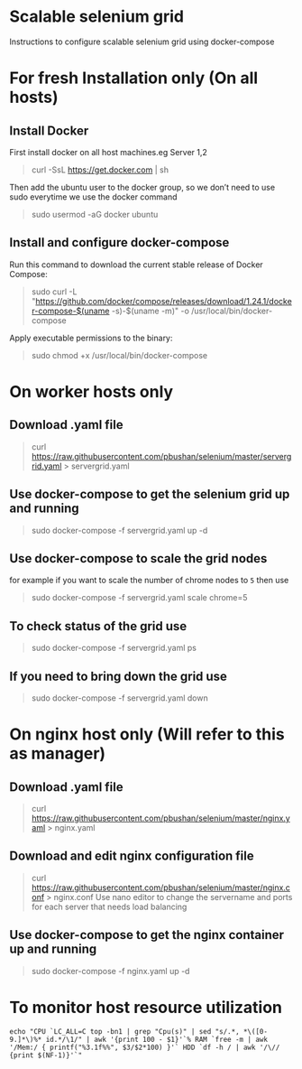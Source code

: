 # Scalable selenium grid
Instructions to configure scalable selenium grid using docker-compose

# For fresh Installation only (On all hosts)
## Install Docker 
First install docker on all host machines.eg Server 1,2
> curl -SsL https://get.docker.com | sh

Then add the ubuntu user to the docker group, so we don’t need to use sudo everytime we use the docker command
> sudo usermod -aG docker ubuntu

## Install and configure docker-compose
Run this command to download the current stable release of Docker Compose:
> sudo curl -L "https://github.com/docker/compose/releases/download/1.24.1/docker-compose-$(uname -s)-$(uname -m)" -o /usr/local/bin/docker-compose

Apply executable permissions to the binary:
> sudo chmod +x /usr/local/bin/docker-compose

# On worker hosts only

## Download .yaml file
> curl https://raw.githubusercontent.com/pbushan/selenium/master/servergrid.yaml > servergrid.yaml

## Use docker-compose to get the selenium grid up and running
> sudo docker-compose -f servergrid.yaml up -d

## Use docker-compose to scale the grid nodes
for example if you want to scale the number of chrome nodes to `5` then use
> sudo docker-compose -f servergrid.yaml scale chrome=5

## To check status of the grid use
> sudo docker-compose -f servergrid.yaml ps

## If you need to bring down the grid use
> sudo docker-compose -f servergrid.yaml down

# On nginx host only (Will refer to this as manager)

## Download .yaml file
> curl https://raw.githubusercontent.com/pbushan/selenium/master/nginx.yaml > nginx.yaml

## Download and edit nginx configuration file
> curl https://raw.githubusercontent.com/pbushan/selenium/master/nginx.conf > nginx.conf
Use nano editor to change the servername and ports for each server that needs load balancing

## Use docker-compose to get the nginx container up and running
> sudo docker-compose -f nginx.yaml up -d


# To monitor host resource utilization
``` echo "CPU `LC_ALL=C top -bn1 | grep "Cpu(s)" | sed "s/.*, *\([0-9.]*\)%* id.*/\1/" | awk '{print 100 - $1}'`% RAM `free -m | awk '/Mem:/ { printf("%3.1f%%", $3/$2*100) }'` HDD `df -h / | awk '/\// {print $(NF-1)}'`" ```
